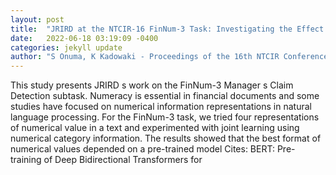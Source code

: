 ```yaml
---
layout: post
title:  "JRIRD at the NTCIR-16 FinNum-3 Task: Investigating the Effect of Numerical Representations in Manager s Claim Detection"
date:   2022-06-18 03:19:09 -0400
categories: jekyll update
author: "S Onuma, K Kadowaki - Proceedings of the 16th NTCIR Conference on , 2022"
---
```

This study presents JRIRD s work on the FinNum-3 Manager s Claim Detection subtask. Numeracy is essential in financial documents and some studies have focused on numerical information representations in natural language processing. For the FinNum-3 task, we tried four representations of numerical value in a text and experimented with joint learning using numerical category information. The results showed that the best format of numerical values depended on a pre-trained model 
Cites: BERT: Pre-training of Deep Bidirectional Transformers for